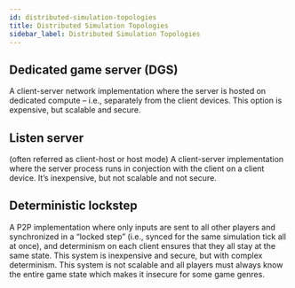 ```yaml
---
id: distributed-simulation-topologies
title: Distributed Simulation Topologies
sidebar_label: Distributed Simulation Topologies
---
```



## Dedicated game server (DGS)

A client-server network implementation where the server is hosted on dedicated compute – i.e., separately from the client devices. This option is expensive, but scalable and secure.

## Listen server

(often referred as client-host or host mode) 
A client-server implementation where the server process runs in conjection with the client on a client device. It’s inexpensive, but not scalable and not secure.

## Deterministic lockstep 

A P2P implementation where only inputs are sent to all other players and synchronized in a “locked step” (i.e., synced for the same simulation tick all at once), and determinism on each client ensures that they all stay at the same state. This system is inexpensive and secure, but with complex determinism. This system is not scalable and all players must always know the entire game state which makes it insecure for some game genres.
